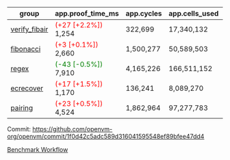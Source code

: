 | group | app.proof_time_ms | app.cycles | app.cells_used | leaf.proof_time_ms | leaf.cycles | leaf.cells_used |
| -- | -- | -- | -- | -- | -- | -- |
| [verify_fibair](https://github.com/openvm-org/openvm/blob/benchmark-results/benchmarks-pr/1255/verify_fibair-1f0d42c5adc589d316041595548ef89bfee47dd4.md) |<span style='color: red'>(+27 [+2.2%])</span> 1,254 |  322,699 |  17,340,132 |- | - | - |
| [fibonacci](https://github.com/openvm-org/openvm/blob/benchmark-results/benchmarks-pr/1255/fibonacci-1f0d42c5adc589d316041595548ef89bfee47dd4.md) |<span style='color: red'>(+3 [+0.1%])</span> 2,660 |  1,500,277 |  50,589,503 |- | - | - |
| [regex](https://github.com/openvm-org/openvm/blob/benchmark-results/benchmarks-pr/1255/regex-1f0d42c5adc589d316041595548ef89bfee47dd4.md) |<span style='color: green'>(-43 [-0.5%])</span> 7,910 |  4,165,226 |  166,511,152 |- | - | - |
| [ecrecover](https://github.com/openvm-org/openvm/blob/benchmark-results/benchmarks-pr/1255/ecrecover-1f0d42c5adc589d316041595548ef89bfee47dd4.md) |<span style='color: red'>(+17 [+1.5%])</span> 1,170 |  136,241 |  8,089,270 |- | - | - |
| [pairing](https://github.com/openvm-org/openvm/blob/benchmark-results/benchmarks-pr/1255/pairing-1f0d42c5adc589d316041595548ef89bfee47dd4.md) |<span style='color: red'>(+23 [+0.5%])</span> 4,524 |  1,862,964 |  97,277,783 |- | - | - |


Commit: https://github.com/openvm-org/openvm/commit/1f0d42c5adc589d316041595548ef89bfee47dd4

[Benchmark Workflow](https://github.com/openvm-org/openvm/actions/runs/16663128729)
